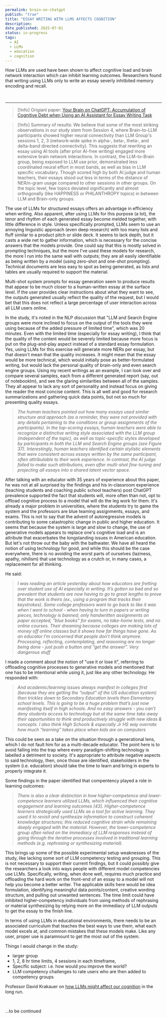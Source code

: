 ```yaml
---
permalink: brain-on-chatgpt
publish: "true"
title: "ESSAY WRITING WITH LLMS AFFECTS COGNITION"
description: 
date_published: 2025-07-01
status: in-progress
tags:
  - AI
  - LLMs
  - education
  - cognition
---
```


How LLMs are used have been shown to affect cognitive load and brain network interaction which can inhibit learning outcomes. Researchers found that writing using LLMs only to write an essay severly inhitbited memory encoding and recall.

</br>

---
> [!info] Origianl paper: [Your Brain on ChatGPT: Accumulation of Cognitive Debt when Using an AI Assistant for Essay Writing Task](https://arxiv.org/pdf/2506.08872)

> [!info] Summary of results: 
> We believe that some of the most striking observations in our study stem from Session 4, where Brain-to-LLM participants showed higher neural connectivity than LLM Group's sessions 1, 2, 3 (network‑wide spike in alpha-, beta‑, theta‑, and delta-band directed connectivity). This suggests that rewriting an essay using AI tools (after prior AI-free writing) engaged more extensive brain network interactions. In contrast, the LLM-to-Brain group, being exposed to LLM use prior, demonstrated less coordinated neural effort in most bands, as well as bias in LLM specific vocabulary. Though scored high by both AI judge and human teachers, their essays stood out less in terms of the distance of NER/n-gram usage compared to other sessions in other groups. On the topic level, few topics deviated significantly and almost orthogonally (like HAPPINESS or PHILANTHROPY topics) in between LLM and Brain-only groups.

The use of LLMs for structured essays offers an advantage in efficiency when writing. Also apparent, after using LLMs for this purpose (a lot), the tenor and rhythm of each generated essay become melded together, with little difference in style. Unless specifically prompted, LLMs seem to use an annoying linguistic approach (even deep research) with too many lists and fluff similar to a product pitch or slide deck. It seems to lack depth, but it casts a wide net to gather information, which is necessary for the concise answers that the models provide. One could say that this is mostly solved in prompting techniques, but the more I've used these models for research, the more I run into the same wall with outputs; they are all easily identifiable as being written by a model (using zero-shot and one-shot prompting). Technical documents are less easy to spot as being generated, as lists and tables are usually required to support the material. 

Multi-shot system prompts for essay generation seem to produce results that appear to be much closer to a human-written essay at the surface level. If the user provides clear instructions about what they want to see, the outputs generated usually reflect the quality of the request, but I would bet that this does not reflect a large percentage of user interaction across all LLM users online. 

In the study, it's noted in the NLP discussion that "LLM and Search Engine groups were more inclined to focus on the output of the tools they were using because of the added pressure of limited time", which was 20 minutes. Even with the limited time (especially for essay writing), I think that the quality of the content would be severely limited because more focus is put on the plug-and-play aspect instead of a standard essay formulation. Yes, using LLMs for this exercise will generate more NERs per essay, but that doesn't mean that the quality increases. It might mean that the essay would be more technical, which would initially pose as better-formulated writing, but would lack the personal quality of brain-only and even search engine groups. Using my recent writings as an example, I can look over and compare several samples, each from a different generated report (say, out of notebooklm), and see the glaring similarities between all of the samples. They all appear to lack any sort of personality and instead focus on giving the reader the most concise content. This is all well and good for research summarizations and gathering quick data points, but not so much for presenting quality essays. 

> *The human teachers pointed out how many essays used similar structure and approach (as a reminder, they were not provided with any details pertaining to the conditions or group assignments of the participants). In the top-scoring essays, human teachers were able to recognize a distinctive writing style associated with the LLM group (independent of the topic), as well as topic-specific styles developed by participants in both the LLM and Search Engine groups (see Figure 37). Interestingly, human teachers identified certain stylistic elements that were consistent across essays written by the same participant, often attributable to their work experience. In contrast, the AI judge failed to make such attributions, even after multi-shot fine-tuning and projecting all essays into a shared latent vector space.*

After talking with an educator with 35 years of experience about this paper, he was not at all surprised by the findings and his in-classroom experience (teaching students and coaching public school teachers) post ChatGPT prevalence supported the fact that students will, more often than not, opt to offload cognitive process to a model that will do the leg work for them. It's already a major problem in universities, where the students try to game the system and the professors are blue teaming assignments, essays, and exams. This is not to say that the advent of autoregressive models is contributing to some catastrophic change in public and higher education. It seems that because the system is large and slow to change, the use of generative models appears to replace one's cognitive load and is an attribute that exacerbates the longstanding issues in American education. But let's not throw out the baby with the bathwater. We have all heard the notion of using technology for good, and while this should be the case everywhere, there is no avoiding the worst parts of ourselves (laziness, apathy, nihilism) that use technology as a crutch or, in many cases, a replacement for all thinking.

He said:

> *I was reading an article yesterday about how educators are fretting over student use of AI especially in writing. It’s gotten so bad and so prevalent that students are now having to go to great lengths to prove that the work is theirs (ex., using a program that tracks their keystrokes). Some college professors want to go back to like it was when I went to school - when having to turn in papers or writing pieces, technology is banned; only handwritten assignments on paper accepted, “blue books” for exams, no take-home tests, and no online courses. Their dreaming because colleges are making lots of money off online classes but it shows how far things have gone. As an educator I’m concerned that people don’t think anymore. Processing, reflecting, contemplating, and reasoning are no longer being done  - just push a button and “get the answer”. Very dangerous stuff*

I made a comment about the notion of "use it or lose it", referring to offloading cognitive processes to generative models and mentioned that one has to be intentional while using it, just like any other technology. He responded with:

> *And academic/learning issues always manifest in colleges first (because they are getting the “output” of the US education system) then trickles down to Secondary Education levels then Elementary school levels. This is going to be a huge problem that’s just now manifesting itself in high schools. And no easy answers - you can’t deny students access to technology but at the same time take away their opportunities to think and productively struggle with new ideas & concepts. I also think High Schools & especially Jr HS way overrate how much “learning” takes place when kids are on computers*

This could be seen as a take on the situation through a generational lens, which I do not fault him for as a multi-decade educator. The point here is to avoid falling into the trap where every paradigm-shifting technology is labelled a detriment to society. It's appropriate to attribute negative aspects to said technology, then, once those are identified, stakeholders in the system (i.e. education) should take the time to learn and bring in experts to properly integrate it. 

Some findings in the paper identified that compentency played a role in learning outcomes:

> *There is also a clear distinction in how higher-competence and lower-competence learners utilized LLMs, which influenced their cognitive engagement and learning outcomes [43]. Higher-competence learners strategically used LLMs as a tool for active learning. They used it to revisit and synthesize information to construct coherent knowledge structures; this reduced cognitive strain while remaining deeply engaged with the material. However, the lower-competence group often relied on the immediacy of LLM responses instead of going through the iterative processes involved in traditional learning methods (e.g. rephrasing or synthesizing material).*

This brings up some of the possible experimental setup weaknesses of the study, like lacking some sort of LLM competency testing and grouping. This is not necessary to support their current findings, but it could possibly give the researchers a look into ways people with different model competencies use LLMs. Specifically, writing, when done well, requires much practice and offloading the hard work on the front-end of an essay to a model will not help you become a better writer. The applicable skills here would be idea formulation, identifying meaningful data points/content, creative wording structure, and pulling out unwanted sentences. The time limit could have inhibited higher-competency individuals from using methods of rephrasing or material synthesizing by relying more on the immediacy of LLM outputs to get the essay to the finish line. 

In terms of using LLMs in educational environments, there needs to be an associated curriculum that teaches the best ways to use them, what each model excels at, and common mistakes that these models make. Like any user, proper use is paramnount to get the most out of the system. 

Things I would change in the study:
- larger group
- 1, 2, 8 hr time limits, 4 sessions in each timeframe, 
- Specific subject: i.e. how would you improve the world?
- LLM competency challenges to rate users who are then added to competency groups
  
Professor David Krakauer on [how LLMs might affect our cognition](https://x.com/MLStreetTalk/status/1943568151603745224) in the long run.

</br>

...to be continued